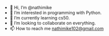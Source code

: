 - 👋 Hi, I’m @nathimike
- 👀 I’m interested in programming with Python.
- 🌱 I’m currently learning cs50.
- 💞️ I’m looking to collaborate on everything.
- 📫 How to reach me nathimike102@gmail.com

<!---
nathimike/nathimike is a ✨ special ✨ repository because its `README.md` (this file) appears on your GitHub profile.
You can click the Preview link to take a look at your changes.
--->

